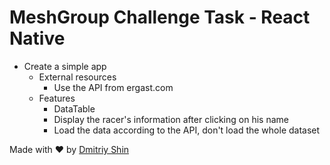 # MeshGroup Challenge Task - React Native

- Create a simple app
  - External resources
    - Use the API from ergast.com
  - Features
    - DataTable
    - Display the racer's information after clicking on his name
    - Load the data according to the API, don't load the whole dataset


Made with ❤️ by <a href="https://github.com/pomegranitedesign">Dmitriy Shin</a>